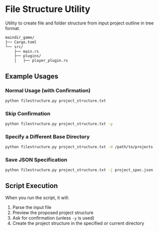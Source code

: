 # File Structure Utility

Utility to create file and folder structure from input project outline in tree format.

```sh
maindir_game/
├── Cargo.toml
└── src/
    ├── main.rs
    ├── plugins/
    │   ├── player_plugin.rs

```
## Example Usages

### Normal Usage (with Confirmation)
```sh
python filestructure.py project_structure.txt
```

### Skip Confirmation
```sh
python filestructure.py project_structure.txt -y
```

### Specify a Different Base Directory
```sh
python filestructure.py project_structure.txt -d /path/to/projects
```

### Save JSON Specification
```sh
python filestructure.py project_structure.txt -j project_spec.json
```

## Script Execution

When you run the script, it will:

1. Parse the input file
2. Preview the proposed project structure
3. Ask for confirmation (unless `-y` is used)
4. Create the project structure in the specified or current directory
